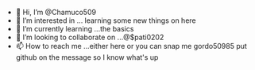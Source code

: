 - 👋 Hi, I’m @Chamuco509
- 👀 I’m interested in ... learning some new things on here
- 🌱 I’m currently learning ...the basics 
- 💞️ I’m looking to collaborate on ...@$pati0202
- 📫 How to reach me ...either here or you can snap me gordo50985 put github on the message so I know what's up

<!---
Chamuco509/Chamuco509 is a ✨ special ✨ repository because its `README.md` (this file) appears on your GitHub profile.
You can click the Preview link to take a look at your changes.
--->
